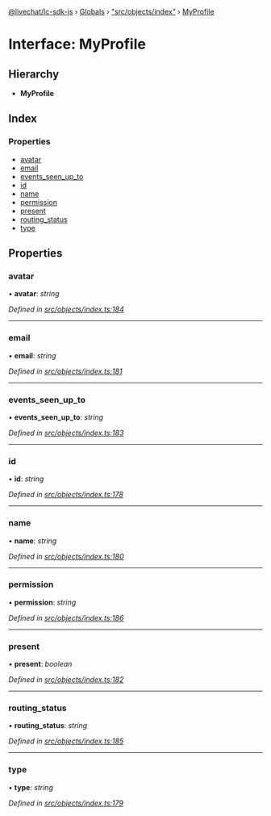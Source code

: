 [@livechat/lc-sdk-js](../README.md) › [Globals](../globals.md) › ["src/objects/index"](../modules/_src_objects_index_.md) › [MyProfile](_src_objects_index_.myprofile.md)

# Interface: MyProfile

## Hierarchy

* **MyProfile**

## Index

### Properties

* [avatar](_src_objects_index_.myprofile.md#avatar)
* [email](_src_objects_index_.myprofile.md#email)
* [events_seen_up_to](_src_objects_index_.myprofile.md#events_seen_up_to)
* [id](_src_objects_index_.myprofile.md#id)
* [name](_src_objects_index_.myprofile.md#name)
* [permission](_src_objects_index_.myprofile.md#permission)
* [present](_src_objects_index_.myprofile.md#present)
* [routing_status](_src_objects_index_.myprofile.md#routing_status)
* [type](_src_objects_index_.myprofile.md#type)

## Properties

###  avatar

• **avatar**: *string*

*Defined in [src/objects/index.ts:184](https://github.com/livechat/lc-sdk-js/blob/ac28f06/src/objects/index.ts#L184)*

___

###  email

• **email**: *string*

*Defined in [src/objects/index.ts:181](https://github.com/livechat/lc-sdk-js/blob/ac28f06/src/objects/index.ts#L181)*

___

###  events_seen_up_to

• **events_seen_up_to**: *string*

*Defined in [src/objects/index.ts:183](https://github.com/livechat/lc-sdk-js/blob/ac28f06/src/objects/index.ts#L183)*

___

###  id

• **id**: *string*

*Defined in [src/objects/index.ts:178](https://github.com/livechat/lc-sdk-js/blob/ac28f06/src/objects/index.ts#L178)*

___

###  name

• **name**: *string*

*Defined in [src/objects/index.ts:180](https://github.com/livechat/lc-sdk-js/blob/ac28f06/src/objects/index.ts#L180)*

___

###  permission

• **permission**: *string*

*Defined in [src/objects/index.ts:186](https://github.com/livechat/lc-sdk-js/blob/ac28f06/src/objects/index.ts#L186)*

___

###  present

• **present**: *boolean*

*Defined in [src/objects/index.ts:182](https://github.com/livechat/lc-sdk-js/blob/ac28f06/src/objects/index.ts#L182)*

___

###  routing_status

• **routing_status**: *string*

*Defined in [src/objects/index.ts:185](https://github.com/livechat/lc-sdk-js/blob/ac28f06/src/objects/index.ts#L185)*

___

###  type

• **type**: *string*

*Defined in [src/objects/index.ts:179](https://github.com/livechat/lc-sdk-js/blob/ac28f06/src/objects/index.ts#L179)*
